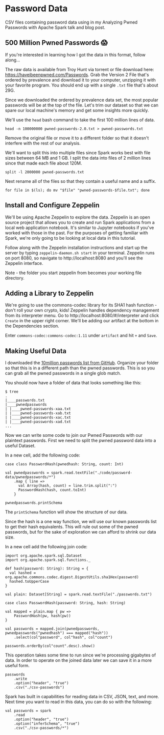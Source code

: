 # Password Data
CSV files containing password data using in my Analyzing Pwned Passwords with Apache Spark talk and blog post.

## 500 Million Pwned Passwords 😱

If you're interested in learning how I got the data in this format, follow along...

The raw data is available from Troy Hunt via torrent or file download here: https://haveibeenpwned.com/Passwords. Grab the Version 2 File that's ordered by prevalence and download it to your computer, unzipping it with your favorite program. You should end up with a single `.txt` file that's about 29G. 

Since we downloaded the ordered by prevalence data set, the most popular passwords will be at the top of the file. Let's trim our dataset so that we can spare our local machine's memory and get some insights more quickly.

We'll use the `head` bash command to take the first 100 million lines of data.

```
head -n 100000000 pwned-passwords-2.0.txt > pwned-passwords.txt
```

Remove the original file or move it to a different folder so that it doesn't interfere with the rest of our analysis.

We'll want to split this into multiple files since Spark works best with file sizes between 64 MB and 1 GB. I split the data into files of 2 million lines since that made each file about 120M.

```
split -l 2000000 pwned-passwords.txt
```

Next rename all of the files so that they contain a useful name and a suffix.

```
for file in $(ls); do mv "$file" "pwned-passwords-$file.txt"; done
```

## Install and Configure Zeppelin
We'll be using Apache Zeppelin to explore the data. Zeppelin is an open source project that allows you to create and run Spark applications from a local web application notebook. It's similar to Jupyter notebooks if you've worked with those in the past. For the purposes of getting familiar with Spark, we're only going to be looking at local data in this tutorial.

Follow along with the Zeppelin installation instructions and start up the server by typing `zeppelin-daemon.sh start` in your terminal. Zeppelin runs on port 8080, so navigate to http://localhost:8080 and you'll see the Zeppelin interface.

Note - the folder you start zeppelin from becomes your working file directory. 

## Adding a Library to Zeppelin
We're going to use the commons-codec library for its SHA1 hash function - don't roll your own crypto, kids! Zeppelin handles dependency management from its interpreter menu. Go to http://localhost:8080/#/interpreter and click `Create` in the upper right corner. We'll be adding our artifact at the bottom in the Dependencies section.

Enter `commons-codec:commons-codec:1.11` under `artifact` and hit `+` and `Save`.

## Making Useful Data
I downloaded the [10million passwords list from GitHub](https://github.com/danielmiessler/SecLists/blob/master/Passwords/Common-Credentials/10-million-password-list-top-1000000.txt). Organize your folder so that this is in a different path than the pwned passwords. This is so you can grab all the pwned passwords in a single glob match.

You should now have a folder of data that looks something like this:

```
$ tree
.
|____passwords.txt
|____pwnedpasswords
| |____pwned-passwords-xaa.txt
| |____pwned-passwords-xab.txt
| |____pwned-passwords-xac.txt
| |____pwned-passwords-xad.txt
...
```

Now we can write some code to join our Pwned Passwords with our plaintext passwords. First we need to split the pwned password data into a useful Dataset.

In a new cell, add the following code:

```
case class PasswordHash(pwnedhash: String, count: Int)

val pwnedpasswords = spark.read.textFile("./code/password-data/pwnedpasswords/*")
    .map { line =>
      val Array(hash, count) = line.trim.split(":")
      PasswordHash(hash, count.toInt)
    }
    
pwnedpasswords.printSchema
```

The `printSchema` function will show the structure of our data. 

Since the hash is a one way function, we will use our known passwords list to get their hash equivalents. This will rule out some of the pwned passwords, but for the sake of exploration we can afford to shrink our data size.

In a new cell add the following join code:

```
import org.apache.spark.sql.Dataset
import org.apache.spark.sql.functions._

def hash(password: String): String = {
  val hashed = org.apache.commons.codec.digest.DigestUtils.sha1Hex(password)
  hashed.toUpperCase
}

val plain: Dataset[String] = spark.read.textFile("./passwords.txt")

case class PasswordHash(password: String, hash: String)

val mapped = plain.map { pw =>
    PasswordHash(pw, hash(pw))
}

val passwords = mapped.join(pwnedpasswords, pwnedpasswords("pwnedhash") === mapped("hash"))
    .select(col"password", col"hash", col"count")

passwords.orderBy(col"count".desc).show()
```

This operation takes some time to run since we're processing gigabytes of data. In order to operate on the joined data later we can save it in a more useful form. 

```
passwords
    .write
    .option("header", "true")
    .csv("./csv-passwords")
```

Spark has built in capabilities for reading data in CSV, JSON, text, and more. Next time you want to read in this data, you can do so with the following:

```
val passwords = spark
    .read
    .option("header", "true")
    .option("inferSchema", "true")
    .csv("./csv-passwords/*")
```
